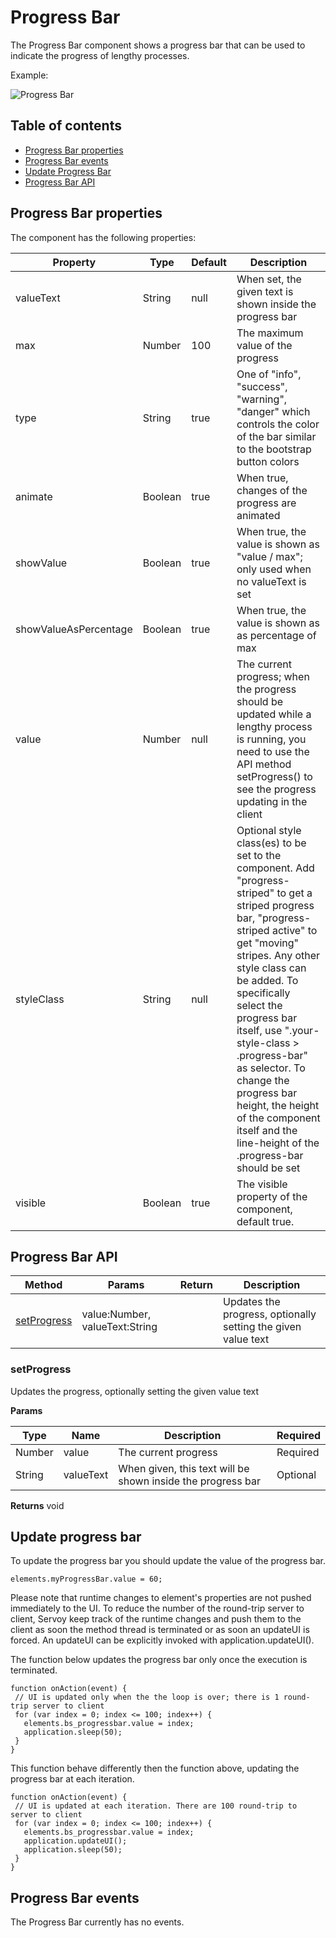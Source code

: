 # Progress Bar

The Progress Bar component shows a progress bar that can be used to indicate the progress of lengthy processes.

Example:

![Progress Bar](progressbar/images/image\_01.png)

## Table of contents

* [Progress Bar properties](Progress-Bar.md#progress-bar-properties)
* [Progress Bar events](Progress-Bar.md#progress-bar-events)
* [Update Progress Bar](Progress-Bar.md#update-progress-bar)
* [Progress Bar API](Progress-Bar.md#progress-bar-api)

## Progress Bar properties

The component has the following properties:

| Property              | Type    | Default | Description                                                                                                                                                                                                                                                                                                                                                                                                                         |
| --------------------- | ------- | ------- | ----------------------------------------------------------------------------------------------------------------------------------------------------------------------------------------------------------------------------------------------------------------------------------------------------------------------------------------------------------------------------------------------------------------------------------- |
| valueText             | String  | null    | When set, the given text is shown inside the progress bar                                                                                                                                                                                                                                                                                                                                                                           |
| max                   | Number  | 100     | The maximum value of the progress                                                                                                                                                                                                                                                                                                                                                                                                   |
| type                  | String  | true    | One of "info", "success", "warning", "danger" which controls the color of the bar similar to the bootstrap button colors                                                                                                                                                                                                                                                                                                            |
| animate               | Boolean | true    | When true, changes of the progress are animated                                                                                                                                                                                                                                                                                                                                                                                     |
| showValue             | Boolean | true    | When true, the value is shown as "value / max"; only used when no valueText is set                                                                                                                                                                                                                                                                                                                                                  |
| showValueAsPercentage | Boolean | true    | When true, the value is shown as as percentage of max                                                                                                                                                                                                                                                                                                                                                                               |
| value                 | Number  | null    | The current progress; when the progress should be updated while a lengthy process is running, you need to use the API method setProgress() to see the progress updating in the client                                                                                                                                                                                                                                               |
| styleClass            | String  | null    | Optional style class(es) to be set to the component. Add "progress-striped" to get a striped progress bar, "progress-striped active" to get "moving" stripes. Any other style class can be added. To specifically select the progress bar itself, use ".your-style-class > .progress-bar" as selector. To change the progress bar height, the height of the component itself and the line-height of the .progress-bar should be set |
| visible               | Boolean | true    | The visible property of the component, default true.                                                                                                                                                                                                                                                                                                                                                                                |

## Progress Bar API

| Method                                     | Params                         | Return | Description                                                   |
| ------------------------------------------ | ------------------------------ | ------ | ------------------------------------------------------------- |
| [setProgress](Progress-Bar.md#setprogress) | value:Number, valueText:String |        | Updates the progress, optionally setting the given value text |

### setProgress

Updates the progress, optionally setting the given value text

**Params**

| Type   | Name      | Description                                                 | Required |
| ------ | --------- | ----------------------------------------------------------- | -------- |
| Number | value     | The current progress                                        | Required |
| String | valueText | When given, this text will be shown inside the progress bar | Optional |

**Returns** void

## Update progress bar

To update the progress bar you should update the value of the progress bar.

`elements.myProgressBar.value = 60;`

Please note that runtime changes to element's properties are not pushed immediately to the UI. To reduce the number of the round-trip server to client, Servoy keep track of the runtime changes and push them to the client as soon the method thread is terminated or as soon an updateUI is forced. An updateUI can be explicitly invoked with application.updateUI().

The function below updates the progress bar only once the execution is terminated.

```
function onAction(event) {
 // UI is updated only when the the loop is over; there is 1 round-trip server to client
 for (var index = 0; index <= 100; index++) {
   elements.bs_progressbar.value = index;
   application.sleep(50);
 }
}
```

This function behave differently then the function above, updating the progress bar at each iteration.

```
function onAction(event) {
 // UI is updated at each iteration. There are 100 round-trip to server to client
 for (var index = 0; index <= 100; index++) {
   elements.bs_progressbar.value = index;
   application.updateUI();
   application.sleep(50);
 }
}
```

## Progress Bar events

The Progress Bar currently has no events.
